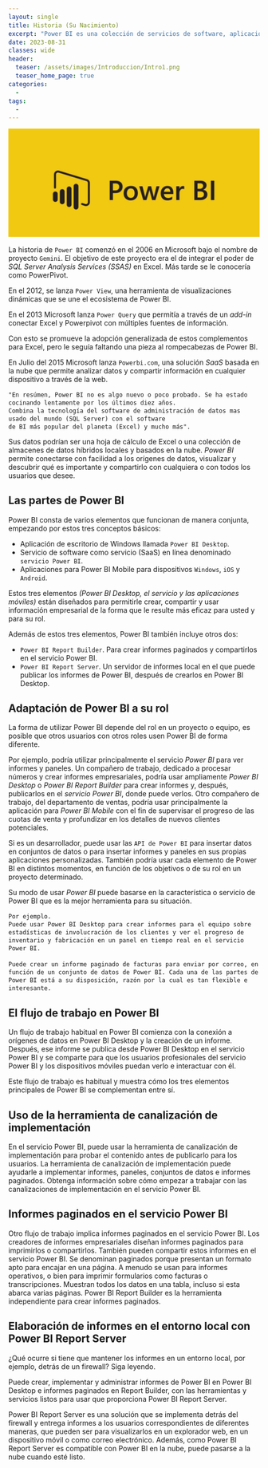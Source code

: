 ```yaml
---
layout: single
title: Historia (Su Nacimiento)
excerpt: "Power BI es una colección de servicios de software, aplicaciones y conectores que funcionan conjuntamente para convertir orígenes de datos sin relación entre sí en información coherente, interactiva y atractiva visualmente."
date: 2023-08-31
classes: wide
header:
  teaser: /assets/images/Introduccion/Intro1.png
  teaser_home_page: true
categories:
  - 
tags:
  - 
---
```


![](/assets/images/Introduccion/Intro2.jpg)

La historia de `Power BI` comenzó en el 2006 en Microsoft bajo el nombre de proyecto `Gemini`. El objetivo de este proyecto era el de integrar el poder de *SQL Server Analysis Services (SSAS)* en Excel. Más tarde se le conocería como PowerPivot.

En el 2012, se lanza `Power View`, una herramienta de visualizaciones dinámicas que se une el ecosistema de Power BI.

En el 2013 Microsoft lanza `Power Query` que permitía a través de un *add-in* conectar Excel y Powerpivot con múltiples fuentes de información.

Con esto se promueve la adopción generalizada de estos complementos para Excel, pero le seguía faltando una pieza al rompecabezas de Power BI.

En Julio del 2015 Microsoft lanza `Powerbi.com`, una solución *SaaS* basada en la nube que permite analizar datos y compartir información en cualquier dispositivo a través de la web.

```text
"En resúmen, Power BI no es algo nuevo o poco probado. Se ha estado cocinando lentamente por los últimos diez años.
Combina la tecnología del software de administración de datos mas usado del mundo (SQL Server) con el software
de BI más popular del planeta (Excel) y mucho más".
```

Sus datos podrían ser una hoja de cálculo de Excel o una colección de almacenes de datos híbridos locales y basados en la nube. *Power BI* permite conectarse con facilidad a los orígenes de datos, visualizar y descubrir qué es importante y compartirlo con cualquiera o con todos los usuarios que desee.

## Las partes de Power BI

Power BI consta de varios elementos que funcionan de manera conjunta, empezando por estos tres conceptos básicos:

* Aplicación de escritorio de Windows llamada `Power BI Desktop`.
* Servicio de software como servicio (SaaS) en línea denominado `servicio Power BI`.
* Aplicaciones para Power BI Mobile para dispositivos `Windows`, `iOS` y `Android`.

Estos tres elementos *(Power BI Desktop, el servicio y las aplicaciones móviles)* están diseñados para permitirle crear, compartir y usar información empresarial de la forma que le resulte más eficaz para usted y para su rol.

Además de estos tres elementos, Power BI también incluye otros dos:

* `Power BI Report Builder`. Para crear informes paginados y compartirlos en el servicio Power BI.
* `Power BI Report Server`. Un servidor de informes local en el que puede publicar los informes de Power BI, después de crearlos en Power BI Desktop.

## Adaptación de Power BI a su rol

La forma de utilizar Power BI depende del rol en un proyecto o equipo, es posible que otros usuarios con otros roles usen Power BI de forma diferente.

Por ejemplo, podría utilizar principalmente el servicio *Power BI* para ver informes y paneles. Un compañero de trabajo, dedicado a procesar números y crear informes empresariales, podría usar ampliamente *Power BI Desktop* o *Power BI Report Builder* para crear informes y, después, publicarlos en el *servicio Power BI*, donde puede verlos. Otro compañero de trabajo, del departamento de ventas, podría usar principalmente la aplicación para *Power BI Mobile* con el fin de supervisar el progreso de las cuotas de venta y profundizar en los detalles de nuevos clientes potenciales.

Si es un desarrollador, puede usar las `API de Power BI` para insertar datos en conjuntos de datos o para insertar informes y paneles en sus propias aplicaciones personalizadas. También podría usar cada elemento de Power BI en distintos momentos, en función de los objetivos o de su rol en un proyecto determinado.

Su modo de usar *Power BI* puede basarse en la característica o servicio de Power BI que es la mejor herramienta para su situación.

```text
Por ejemplo.
Puede usar Power BI Desktop para crear informes para el equipo sobre estadísticas de involucración de los clientes y ver el progreso de inventario y fabricación en un panel en tiempo real en el servicio Power BI.

Puede crear un informe paginado de facturas para enviar por correo, en función de un conjunto de datos de Power BI. Cada una de las partes de Power BI está a su disposición, razón por la cual es tan flexible e interesante.
```

## El flujo de trabajo en Power BI

Un flujo de trabajo habitual en Power BI comienza con la conexión a orígenes de datos en Power BI Desktop y la creación de un informe. Después, ese informe se publica desde Power BI Desktop en el servicio Power BI y se comparte para que los usuarios profesionales del servicio Power BI y los dispositivos móviles puedan verlo e interactuar con él.

Este flujo de trabajo es habitual y muestra cómo los tres elementos principales de Power BI se complementan entre sí.

## Uso de la herramienta de canalización de implementación

En el servicio Power BI, puede usar la herramienta de canalización de implementación para probar el contenido antes de publicarlo para los usuarios. La herramienta de canalización de implementación puede ayudarle a implementar informes, paneles, conjuntos de datos e informes paginados. Obtenga información sobre cómo empezar a trabajar con las canalizaciones de implementación en el servicio Power BI.

## Informes paginados en el servicio Power BI

Otro flujo de trabajo implica informes paginados en el servicio Power BI. Los creadores de informes empresariales diseñan informes paginados para imprimirlos o compartirlos. También pueden compartir estos informes en el servicio Power BI. Se denominan paginados porque presentan un formato apto para encajar en una página. A menudo se usan para informes operativos, o bien para imprimir formularios como facturas o transcripciones. Muestran todos los datos en una tabla, incluso si esta abarca varias páginas. Power BI Report Builder es la herramienta independiente para crear informes paginados.

## Elaboración de informes en el entorno local con Power BI Report Server

¿Qué ocurre si tiene que mantener los informes en un entorno local, por ejemplo, detrás de un firewall? Siga leyendo.

Puede crear, implementar y administrar informes de Power BI en Power BI Desktop e informes paginados en Report Builder, con las herramientas y servicios listos para usar que proporciona Power BI Report Server.

Power BI Report Server es una solución que se implementa detrás del firewall y entrega informes a los usuarios correspondientes de diferentes maneras, que pueden ser para visualizarlos en un explorador web, en un dispositivo móvil o como correo electrónico. Además, como Power BI Report Server es compatible con Power BI en la nube, puede pasarse a la nube cuando esté listo.
